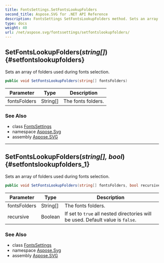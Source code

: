 ```yaml
---
title: FontsSettings.SetFontsLookupFolders
second_title: Aspose.SVG for .NET API Reference
description: FontsSettings SetFontsLookupFolders method. Sets an array of folders used during fonts selection
type: docs
weight: 40
url: /net/aspose.svg/fontssettings/setfontslookupfolders/
---
```

## SetFontsLookupFolders(*string[]*) {#setfontslookupfolders}

Sets an array of folders used during fonts selection.

```csharp
public void SetFontsLookupFolders(string[] fontsFolders)
```

| Parameter | Type | Description |
| --- | --- | --- |
| fontsFolders | String[] | The fonts folders. |

### See Also

* class [FontsSettings](../)
* namespace [Aspose.Svg](../../../aspose.svg/)
* assembly [Aspose.SVG](../../../)

---

## SetFontsLookupFolders(*string[], bool*) {#setfontslookupfolders_1}

Sets an array of folders used during fonts selection.

```csharp
public void SetFontsLookupFolders(string[] fontsFolders, bool recursive)
```

| Parameter | Type | Description |
| --- | --- | --- |
| fontsFolders | String[] | The fonts folders. |
| recursive | Boolean | If set to `true` all nested directories will be used. Default value is `false`. |

### See Also

* class [FontsSettings](../)
* namespace [Aspose.Svg](../../../aspose.svg/)
* assembly [Aspose.SVG](../../../)
